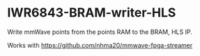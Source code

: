 # IWR6843-BRAM-writer-HLS
Write mmWave points from the points RAM to the BRAM, HLS IP.

Works with https://github.com/nhma20/mmwave-fpga-streamer
